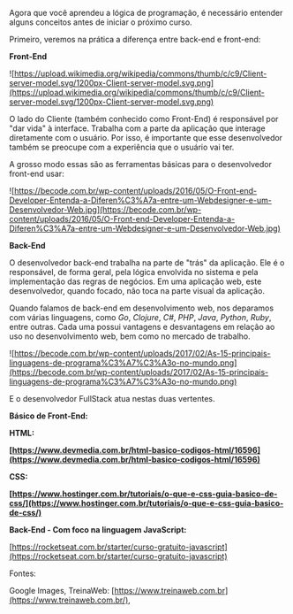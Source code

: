 Agora que você aprendeu a lógica de programação, é necessário entender alguns conceitos antes de iniciar o próximo curso.

Primeiro, veremos na prática a diferença entre back-end e front-end:

**Front-End**

![https://upload.wikimedia.org/wikipedia/commons/thumb/c/c9/Client-server-model.svg/1200px-Client-server-model.svg.png](https://upload.wikimedia.org/wikipedia/commons/thumb/c/c9/Client-server-model.svg/1200px-Client-server-model.svg.png)

O lado do Cliente (também conhecido como Front-End) é responsável por "dar vida" à interface. Trabalha com a parte da aplicação que interage diretamente com o usuário. Por isso, é importante que esse desenvolvedor também se preocupe com a experiência que o usuário vai ter.

A grosso modo essas são as ferramentas básicas para o desenvolvedor front-end usar:

![https://becode.com.br/wp-content/uploads/2016/05/O-Front-end-Developer-Entenda-a-Diferen%C3%A7a-entre-um-Webdesigner-e-um-Desenvolvedor-Web.jpg](https://becode.com.br/wp-content/uploads/2016/05/O-Front-end-Developer-Entenda-a-Diferen%C3%A7a-entre-um-Webdesigner-e-um-Desenvolvedor-Web.jpg)

**Back-End**

O desenvolvedor back-end trabalha na parte de "trás" da aplicação. Ele é o responsável, de forma geral, pela lógica envolvida no sistema e pela implementação das regras de negócios. Em uma aplicação web, este desenvolvedor, quando focado, não toca na parte visual da aplicação.

Quando falamos de back-end em desenvolvimento web, nos deparamos com várias linguagens, como *Go*, *Clojure*, *C#*, *PHP*, *Java*, *Python*, *Ruby*, entre outras. Cada uma possui vantagens e desvantagens em relação ao uso no desenvolvimento web, bem como no mercado de trabalho.

![https://becode.com.br/wp-content/uploads/2017/02/As-15-principais-linguagens-de-programa%C3%A7%C3%A3o-no-mundo.png](https://becode.com.br/wp-content/uploads/2017/02/As-15-principais-linguagens-de-programa%C3%A7%C3%A3o-no-mundo.png)

E o desenvolvedor FullStack atua nestas duas vertentes.

**Básico de Front-End:**

**HTML:**

**[https://www.devmedia.com.br/html-basico-codigos-html/16596](https://www.devmedia.com.br/html-basico-codigos-html/16596)**

**CSS:**

**[https://www.hostinger.com.br/tutoriais/o-que-e-css-guia-basico-de-css/](https://www.hostinger.com.br/tutoriais/o-que-e-css-guia-basico-de-css/)**

**Back-End - Com foco na linguagem JavaScript:**

[https://rocketseat.com.br/starter/curso-gratuito-javascript](https://rocketseat.com.br/starter/curso-gratuito-javascript)

Fontes:

Google Images,
TreinaWeb: [https://www.treinaweb.com.br](https://www.treinaweb.com.br/),